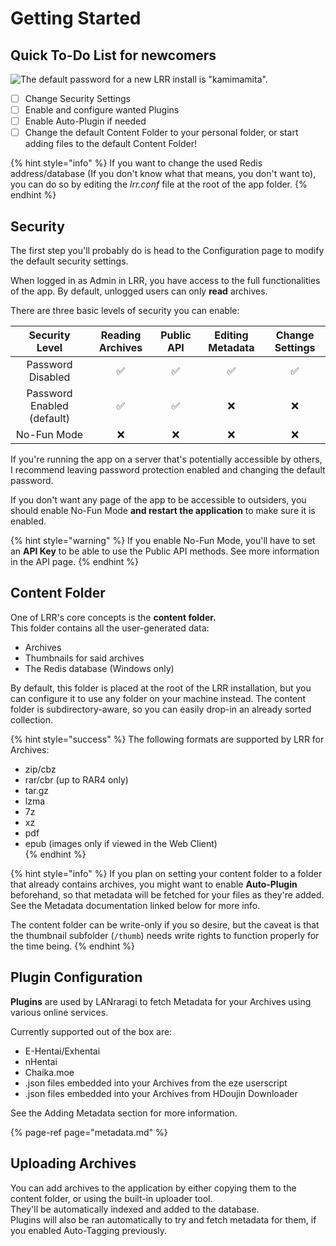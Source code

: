 # Getting Started

## Quick To-Do List for newcomers

![The default password for a new LRR install is &quot;kamimamita&quot;.](../.gitbook/assets/login.png)

* [ ] Change Security Settings
* [ ] Enable and configure wanted Plugins
* [ ] Enable Auto-Plugin if needed
* [ ] Change the default Content Folder to your personal folder, or start adding files to the default Content Folder!

{% hint style="info" %}
If you want to change the used Redis address/database \(If you don't know what that means, you don't want to\), you can do so by editing the _lrr.conf_ file at the root of the app folder.
{% endhint %}

## Security

The first step you'll probably do is head to the Configuration page to modify the default security settings.

When logged in as Admin in LRR, you have access to the full functionalities of the app. By default, unlogged users can only **read** archives.

There are three basic levels of security you can enable:

| Security Level | Reading Archives | Public API | Editing Metadata | Change Settings |
| :---: | :---: | :---: | :---: | :---: |
| Password Disabled | ✅ | ✅ | ✅ | ✅ |
| Password Enabled \(default\) | ✅ | ✅ | ❌ | ❌ |
| No-Fun Mode | ❌ | ❌ | ❌ | ❌ |

If you're running the app on a server that's potentially accessible by others, I recommend leaving password protection enabled and changing the default password.

If you don't want any page of the app to be accessible to outsiders, you should enable No-Fun Mode **and restart the application** to make sure it is enabled.

{% hint style="warning" %}
If you enable No-Fun Mode, you'll have to set an **API Key** to be able to use the Public API methods. See more information in the API page.
{% endhint %}

## Content Folder

One of LRR's core concepts is the **content folder.**  
This folder contains all the user-generated data:

* Archives
* Thumbnails for said archives
* The Redis database \(Windows only\)  

By default, this folder is placed at the root of the LRR installation, but you can configure it to use any folder on your machine instead. The content folder is subdirectory-aware, so you can easily drop-in an already sorted collection.

{% hint style="success" %}
The following formats are supported by LRR for Archives: 

* zip/cbz
* rar/cbr \(up to RAR4 only\)
* tar.gz
* lzma
* 7z
* xz
* pdf
* epub \(images only if viewed in the Web Client)\
{% endhint %}

{% hint style="info" %}
If you plan on setting your content folder to a folder that already contains archives, you might want to enable **Auto-Plugin** beforehand, so that metadata will be fetched for your files as they're added. See the Metadata documentation linked below for more info.

The content folder can be write-only if you so desire, but the caveat is that the thumbnail subfolder \(`/thumb`\) needs write rights to function properly for the time being.
{% endhint %}

## Plugin Configuration

**Plugins** are used by LANraragi to fetch Metadata for your Archives using various online services.

Currently supported out of the box are:

* E-Hentai/Exhentai
* nHentai
* Chaika.moe
* .json files embedded into your Archives from the eze userscript
* .json files embedded into your Archives from HDoujin Downloader

See the Adding Metadata section for more information.

{% page-ref page="metadata.md" %}

## Uploading Archives

You can add archives to the application by either copying them to the content folder, or using the built-in uploader tool.  
They'll be automatically indexed and added to the database.  
Plugins will also be ran automatically to try and fetch metadata for them, if you enabled Auto-Tagging previously.

